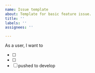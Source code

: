 ```yaml
---
name: Issue template
about: Template for basic feature issue.
title: ''
labels: ''
assignees: ''

---
```


As a user, I want to 

- [ ] 
- [ ]
- [ ] pushed to develop
